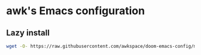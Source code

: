 # awk's Emacs configuration

## Lazy install

```bash
wget -O- https://raw.githubusercontent.com/awkspace/doom-emacs-config/master/setup.sh | bash
```
